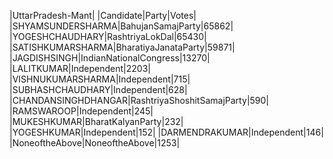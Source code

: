  
|UttarPradesh-Mant|
|Candidate|Party|Votes|
|SHYAMSUNDERSHARMA|BahujanSamajParty|65862|
|YOGESHCHAUDHARY|RashtriyaLokDal|65430|
|SATISHKUMARSHARMA|BharatiyaJanataParty|59871|
|JAGDISHSINGH|IndianNationalCongress|13270|
|LALITKUMAR|Independent|2203|
|VISHNUKUMARSHARMA|Independent|715|
|SUBHASHCHAUDHARY|Independent|628|
|CHANDANSINGHDHANGAR|RashtriyaShoshitSamajParty|590|
|RAMSWAROOP|Independent|245|
|MUKESHKUMAR|BharatKalyanParty|232|
|YOGESHKUMAR|Independent|152|
|DARMENDRAKUMAR|Independent|146|
|NoneoftheAbove|NoneoftheAbove|1253|

